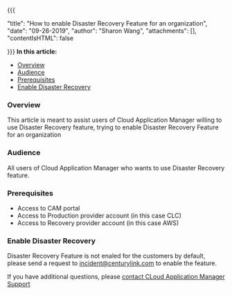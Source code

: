 {{{

  "title": "How to enable Disaster Recovery Feature for an organization",
  "date": "09-26-2019",
  "author": "Sharon Wang",
  "attachments": [],
  "contentIsHTML": false

}}}
**In this article:**

* [Overview](#overview)
* [Audience](#audience)
* [Prerequisites](#prerequisites)
* [Enable Disaster Recovery](#Enable-Disaster-Recovery)

### Overview <a name="overview"></a>

This article is meant to assist users of Cloud Application Manager willing to use Disaster Recovery feature, trying to enable Disaster Recovery Feature for an organization

### Audience <a name="audience"></a>

All users of Cloud Application Manager who wants to use Disaster Recovery feature.

### Prerequisites <a name="prerequisites"></a>

* Access to CAM portal
* Access to Production provider account (in this case CLC)
* Access to Recovery provider account (in this case AWS)

### Enable Disaster Recovery <a name="Enable-Disaster-Recovery"></a>

Disaster Recovery Feature is not enaled for the customers by default, please send a request to incident@centurylink.com to enable the feature.

If you have additional questions, please [contact CLoud Application Manager Support](mailto:incident@CenturyLink.com)
